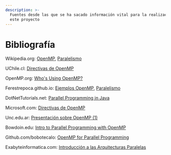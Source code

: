 ```yaml
---
description: >-
  Fuentes desde las que se ha sacado información vital para la realización de
  este proyecto
---
```


# Bibliografía

Wikipedia.org: [OpenMP](https://en.wikipedia.org/wiki/OpenMP), [Paralelismo](https://en.wikipedia.org/wiki/Parallel\_computing)

UChile.cl: [Directivas de OpenMP](https://users.dcc.uchile.cl/\~mmarin/parallel/openMP/index.html)

OpenMP.org: [Who's Using OpenMP?](https://www.openmp.org/about/whos-using-openmp/)

Ferestrepoca.github.io: [Ejemplos OpenMP](http://ferestrepoca.github.io/paradigmas-de-programacion/paralela/tutoriales/openmp/ejemplos.html), [Paralelismo](http://ferestrepoca.github.io/paradigmas-de-programacion/paralela/paralela\_teoria/index.html#five)

DotNetTutorials.net: [Parallel Programming in Java](https://dotnettutorials.net/lesson/parallel-programming-in-java/)

Microsoft.com: [Directivas de OpenMP](https://learn.microsoft.com/es-es/cpp/parallel/openmp/reference/openmp-directives?view=msvc-170)&#x20;

Unc.edu.ar: [Presentación sobre OpenMP (1)](https://cs.famaf.unc.edu.ar/\~nicolasw/Docencia/CP/2014/11-omp1.html#slide1)

Bowdoin.edu: [Intro to Parallel Programming with OpenMP](https://tildesites.bowdoin.edu/\~ltoma/teaching/cs3225-GIS/fall17/Lectures/openmp.html)

Github.com/bobotecalo: [OpenMP for Parallel Programming](https://gist.github.com/bobetocalo/71bc80793a7e2e789682)

Exabyteinformatica.com: [Introducción a las Arquitecturas Paralelas](https://www.exabyteinformatica.com/uoc/Informatica/Arquitecturas\_de\_computadores\_avanzadas/Arquitecturas\_de\_computadores\_avanzadas\_\(Modulo\_1\).pdf)



